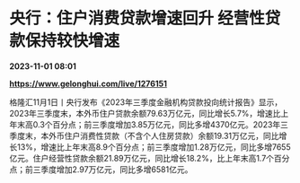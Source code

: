 # 央行：住户消费贷款增速回升 经营性贷款保持较快增速

**2023-11-01 08:01**

**https://www.gelonghui.com/live/1276151**

格隆汇11月1日丨央行发布《2023年三季度金融机构贷款投向统计报告》显示，2023年三季度末，本外币住户贷款余额79.63万亿元，同比增长5.7%，增速比上年末高0.3个百分点；前三季度增加3.85万亿元，同比多增4370亿元。2023年三季度末，本外币住户消费性贷款（不含个人住房贷款）余额19.31万亿元，同比增长13%，增速比上年末高8.9个百分点；前三季度增加1.28万亿元，同比多增7655亿元。住户经营性贷款余额21.89万亿元，同比增长18.2%，比上年末高1.7个百分点；前三季度增加2.97万亿元，同比多增6581亿元。
